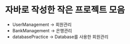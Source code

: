 # 자바로 작성한 작은 프로젝트 모음
- UserManagement → 회원관리
- BankManagement → 은행관리
- databasePractice → Database를 사용한 회원관리
